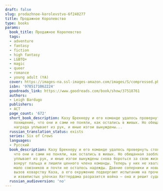 ```yaml
---
draft: false
slug: prodazhnoe-korolevstvo-6f240277
title: Продажное Королевство
type: books
params:
  book_title: Продажное Королевство
  tags:
  - adventure
  - fantasy
  - fiction
  - high fantasy
  - LGBTQ+
  - magic
  - queer
  - romance
  - young adult (YA)
  cover: https://images-na.ssl-images-amazon.com/images/S/compressed.photo.goodreads.com/books/1513238989i/37518761.jpg
  isbn: '9785171062224'
  goodreads_link: https://www.goodreads.com/book/show/37518761
  authors:
  - Leigh Bardugo
  publishers:
  - АСТ
  page_count: '672'
  short_book_description: Казу Бреккеру и его команде удалось провернуть столь дерзкое
    похищение, что они и сами не поняли, как остались в живых. Но обещанная заоблачная
    награда уплывает из рук, и юные изгои вынуждены...
  russian_translation_status: exists
  series: Six of Crows
  languages:
  - Русский
  book_description: Казу Бреккеру и его команде удалось провернуть столь дерзкое похищение,
    что они и сами не поняли, как остались в живых. Но обещанная заоблачная награда
    уплывает из рук, и юные изгои вынуждены снова бороться за свою жизнь. Их обвели
    вокруг пальца и лишили ценного члена команды. Теперь у них не хватает людей, очень
    мало союзников и почти не осталось надежды. Давние соперники и новые враги бросают
    вызов коварству Каза, а его окружение подвергают испытанию на прочность. На темных
    и извилистых улочках Кеттердама разразится война – она и решит судьбу гришей.
  russian_audioversion: 'no'
---
```


